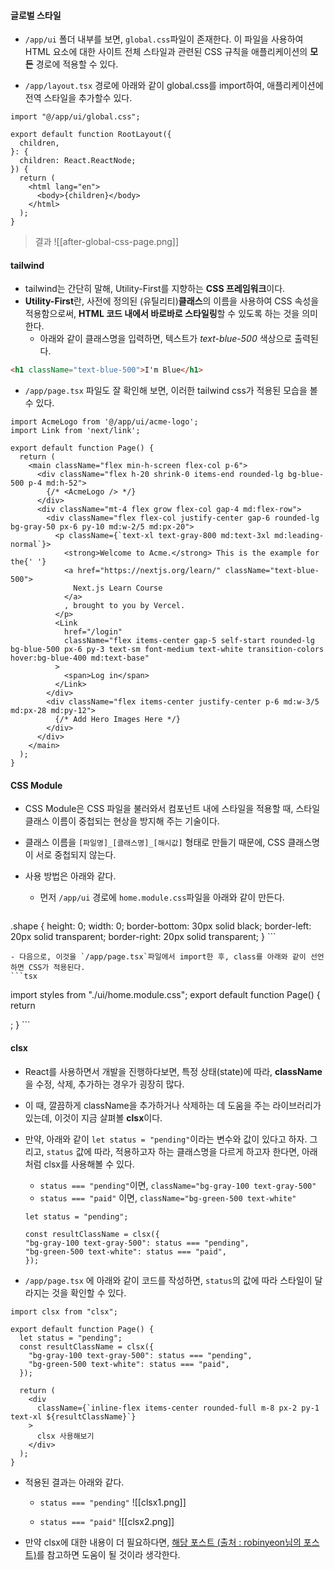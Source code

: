 
#### 글로벌 스타일

- `/app/ui` 폴더 내부를 보면, `global.css`파일이 존재한다. 이 파일을 사용하여 HTML 요소에 대한 사이트 전체 스타일과 관련된 CSS 규칙을 애플리케이션의 **모든** 경로에 적용할 수 있다.

- `/app/layout.tsx` 경로에 아래와 같이 global.css를 import하여, 애플리케이션에 전역 스타일을 추가할수 있다.
```tsx
import "@/app/ui/global.css";

export default function RootLayout({
  children,
}: {
  children: React.ReactNode;
}) {
  return (
    <html lang="en">
      <body>{children}</body>
    </html>
  );
}
```

> 결과
![[after-global-css-page.png]]


#### tailwind

- tailwind는 간단히 말해, Utility-First를 지향하는 **CSS 프레임워크**이다.
- **Utility-First**란, 사전에 정의된 (유틸리티)**클래스**의 이름을 사용하여 CSS 속성을 적용함으로써, **HTML 코드 내에서 바로바로 스타일링**할 수 있도록 하는 것을 의미한다. 
	- 아래와 같이 클래스명을 입력하면, 텍스트가 *text-blue-500* 색상으로 출력된다.
```html
<h1 className="text-blue-500">I'm Blue</h1>
```

- `/app/page.tsx` 파일도 잘 확인해 보면, 이러한 tailwind css가 적용된 모습을 볼 수 있다.
```tsx
import AcmeLogo from '@/app/ui/acme-logo';
import Link from 'next/link';

export default function Page() {
  return (
    <main className="flex min-h-screen flex-col p-6">
      <div className="flex h-20 shrink-0 items-end rounded-lg bg-blue-500 p-4 md:h-52">
        {/* <AcmeLogo /> */}
      </div>
      <div className="mt-4 flex grow flex-col gap-4 md:flex-row">
        <div className="flex flex-col justify-center gap-6 rounded-lg bg-gray-50 px-6 py-10 md:w-2/5 md:px-20">
          <p className={`text-xl text-gray-800 md:text-3xl md:leading-normal`}>
            <strong>Welcome to Acme.</strong> This is the example for the{' '}
            <a href="https://nextjs.org/learn/" className="text-blue-500">
              Next.js Learn Course
            </a>
            , brought to you by Vercel.
          </p>
          <Link
            href="/login"
            className="flex items-center gap-5 self-start rounded-lg bg-blue-500 px-6 py-3 text-sm font-medium text-white transition-colors hover:bg-blue-400 md:text-base"
          >
            <span>Log in</span>
          </Link>
        </div>
        <div className="flex items-center justify-center p-6 md:w-3/5 md:px-28 md:py-12">
          {/* Add Hero Images Here */}
        </div>
      </div>
    </main>
  );
}
```


#### CSS Module

- CSS Module은 CSS 파일을 불러와서 컴포넌트 내에 스타일을 적용할 때, 스타일 클래스 이름이 중첩되는 현상을 방지해 주는 기술이다. 
- 클래스 이름을 `[파일명]_[클래스명]_[해시값]` 형태로 만들기 때문에, CSS 클래스명이 서로 중첩되지 않는다.


- 사용 방법은 아래와 같다.
	- 먼저 `/app/ui` 경로에 `home.module.css`파일을 아래와 같이 만든다.
	```css
.shape {
	height: 0;
	width: 0;
	border-bottom: 30px solid black;
	border-left: 20px solid transparent;
	border-right: 20px solid transparent;
}
	```

	- 다음으로, 이것을 `/app/page.tsx`파일에서 import한 후, class를 아래와 같이 선언하면 CSS가 적용된다. 
	```tsx
import styles from "./ui/home.module.css"; 
export default function Page() {
  return <div className={styles.shape}></div>;
}
	```


#### clsx

- React를 사용하면서 개발을 진행하다보면, 특정 상태(state)에 따라, **className**을 수정, 삭제, 추가하는 경우가 굉장히 많다.
- 이 때, 깔끔하게 className을 추가하거나 삭제하는 데 도움을 주는 라이브러리가 있는데, 이것이 지금 살펴볼 **clsx**이다.

- 만약, 아래와 같이 `let status = "pending"`이라는 변수와 값이 있다고 하자. 그리고, `status` 값에 따라, 적용하고자 하는 클래스명을 다르게 하고자 한다면, 아래처럼 clsx를 사용해볼 수 있다.
	- `status === "pending"`이면, `className="bg-gray-100 text-gray-500"`
	- `status === "paid"` 이면, `className="bg-green-500 text-white"`
	```tsx
  let status = "pending";

  const resultClassName = clsx({
	"bg-gray-100 text-gray-500": status === "pending",
	"bg-green-500 text-white": status === "paid",
  });
	```

- `/app/page.tsx` 에 아래와 같이 코드를 작성하면, `status`의 값에 따라 스타일이 달라지는 것을 확인할 수 있다.
```tsx
import clsx from "clsx";

export default function Page() {
  let status = "pending";
  const resultClassName = clsx({
    "bg-gray-100 text-gray-500": status === "pending",
    "bg-green-500 text-white": status === "paid",
  });
  
  return (
    <div
      className={`inline-flex items-center rounded-full m-8 px-2 py-1 text-xl ${resultClassName}`}
    >
      clsx 사용해보기
    </div>
  );
}
```

- 적용된 결과는 아래와 같다.
	- `status === "pending"`
	![[clsx1.png]]

	- `status === "paid"`
	![[clsx2.png]]

- 만약 clsx에 대한 내용이 더 필요하다면, [해당 포스트 (출처 : robinyeon님의 포스트)](https://velog.io/@robinyeon/clsx)를 참고하면 도움이 될 것이라 생각한다.